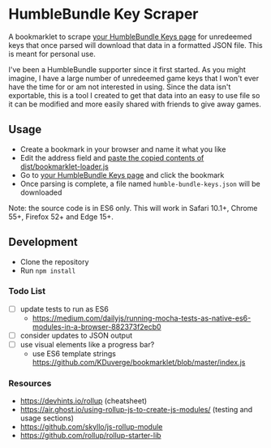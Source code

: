 # HumbleBundle Key Scraper

A bookmarklet to scrape [your HumbleBundle Keys page](https://www.humblebundle.com/home/keys) for unredeemed keys that once parsed will download that data in a formatted JSON file. This is meant for personal use.

I've been a HumbleBundle supporter since it first started. As you might imagine, I have a large number of unredeemed game keys that I won't ever have the time for or am not interested in using. Since the data isn't exportable, this is a tool I created to get that data into an easy to use file so it can be modified and more easily shared with friends to give away games.

## Usage

- Create a bookmark in your browser and name it what you like
- Edit the address field and [paste the copied contents of dist/bookmarklet-loader.js](https://raw.githubusercontent.com/javierjulio/humble-bundle-key-scraper/master/dist/bookmarklet-loader.js)
- Go to [your HumbleBundle Keys page](https://www.humblebundle.com/home/keys) and click the bookmark
- Once parsing is complete, a file named `humble-bundle-keys.json` will be downloaded

Note: the source code is in ES6 only. This will work in Safari 10.1+, Chrome 55+, Firefox 52+ and Edge 15+.

## Development

- Clone the repository
- Run `npm install`

### Todo List

- [ ] update tests to run as ES6
  - https://medium.com/dailyjs/running-mocha-tests-as-native-es6-modules-in-a-browser-882373f2ecb0
- [ ] consider updates to JSON output
- [ ] use visual elements like a progress bar?
  - use ES6 template strings https://github.com/KDuverge/bookmarklet/blob/master/index.js

### Resources

- https://devhints.io/rollup (cheatsheet)
- https://air.ghost.io/using-rollup-js-to-create-js-modules/ (testing and usage sections)
- https://github.com/skyllo/js-rollup-module
- https://github.com/rollup/rollup-starter-lib
